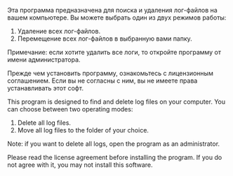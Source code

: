 Эта программа предназначена для поиска и удаления лог-файлов на вашем компьютере. Вы можете выбрать один из двух режимов работы:
1. Удаление всех лог-файлов.
2. Перемещение всех лог-файлов в выбранную вами папку.

Примечание: если хотите удалить все логи, то откройте программу от имени администратора.

Прежде чем установить программу, ознакомьтесь с лицензионным соглашением. Если вы не согласны с ним, вы не имеете права устанавливать этот софт.

This program is designed to find and delete log files on your computer. You can choose between two operating modes:
1. Delete all log files.
2. Move all log files to the folder of your choice.

Note: if you want to delete all logs, open the program as an administrator.

Please read the license agreement before installing the program. If you do not agree with it, you may not install this software.
